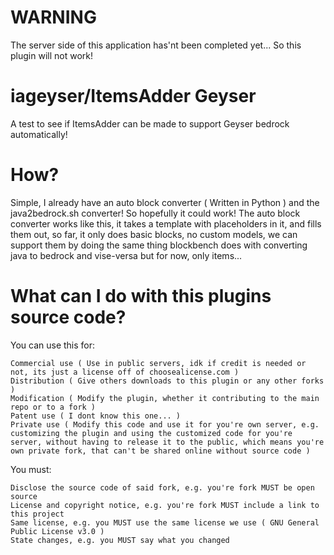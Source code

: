 # WARNING
The server side of this application has'nt been completed yet... So this plugin will not work!

# iageyser/ItemsAdder Geyser
A test to see if ItemsAdder can be made to support Geyser bedrock automatically!

# How?
Simple, I already have an auto block converter ( Written in Python ) and the java2bedrock.sh converter! So hopefully it could work!
The auto block converter works like this, it takes a template with placeholders in it, and fills them out, so far, it only does basic blocks, no custom models, we can support them by doing the same thing blockbench does with converting java to bedrock and vise-versa but for now, only items...

# What can I do with this plugins source code?
You can use this for:

    Commercial use ( Use in public servers, idk if credit is needed or not, its just a license off of choosealicense.com )
    Distribution ( Give others downloads to this plugin or any other forks )
    Modification ( Modify the plugin, whether it contributing to the main repo or to a fork )
    Patent use ( I dont know this one... )
    Private use ( Modify this code and use it for you're own server, e.g. customizing the plugin and using the customized code for you're server, without having to release it to the public, which means you're own private fork, that can't be shared online without source code )

You must:

    
    Disclose the source code of said fork, e.g. you're fork MUST be open source
    License and copyright notice, e.g. you're fork MUST include a link to this project
    Same license, e.g. you MUST use the same license we use ( GNU General Public License v3.0 )
    State changes, e.g. you MUST say what you changed
